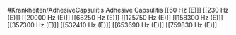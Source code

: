 #Krankheiten/AdhesiveCapsulitis
Adhesive Capsulitis
[[60 Hz (E)]]
[[230 Hz (E)]]
[[20000 Hz (E)]]
[[68250 Hz (E)]]
[[125750 Hz (E)]]
[[158300 Hz (E)]]
[[357300 Hz (E)]]
[[532410 Hz (E)]]
[[653690 Hz (E)]]
[[759830 Hz (E)]]